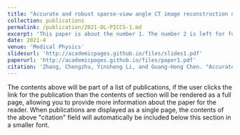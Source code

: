 ```yaml
---
title: "Accurate and robust sparse‐view angle CT image reconstruction using deep learning and prior image constrained compressed sensing (DL‐PICCS)"
collection: publications
permalink: /publication/2021-DL-PICCS-1.md
excerpt: 'This paper is about the number 1. The number 2 is left for future work.'
date: 2021-4
venue: 'Medical Physics'
slidesurl: 'http://academicpages.github.io/files/slides1.pdf'
paperurl: 'http://academicpages.github.io/files/paper1.pdf'
citation: 'Zhang, Chengzhu, Yinsheng Li, and Guang‐Hong Chen. "Accurate and robust sparse‐view angle CT image reconstruction using deep learning and prior image constrained compressed sensing (DL‐PICCS)." Medical physics 48.10 (2021): 5765-5781.'
---
```


The contents above will be part of a list of publications, if the user clicks the link for the publication than the contents of section will be rendered as a full page, allowing you to provide more information about the paper for the reader. When publications are displayed as a single page, the contents of the above "citation" field will automatically be included below this section in a smaller font.
